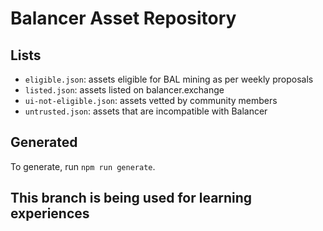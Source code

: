 # Balancer Asset Repository

## Lists

* `eligible.json`: assets eligible for BAL mining as per weekly proposals
* `listed.json`: assets listed on balancer.exchange
* `ui-not-eligible.json`: assets vetted by community members
* `untrusted.json`: assets that are incompatible with Balancer

## Generated

To generate, run `npm run generate`.

## This branch is being used for learning experiences
